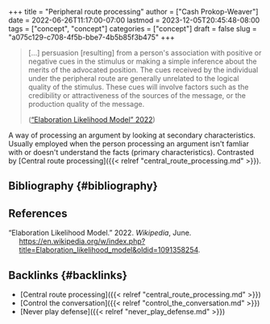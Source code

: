 +++
title = "Peripheral route processing"
author = ["Cash Prokop-Weaver"]
date = 2022-06-26T11:17:00-07:00
lastmod = 2023-12-05T20:45:48-08:00
tags = ["concept", "concept"]
categories = ["concept"]
draft = false
slug = "a075c129-c708-4f5b-bbe7-4b5b85f3b475"
+++

> [...] persuasion [resulting] from a person's association with positive or negative cues in the stimulus or making a simple inference about the merits of the advocated position. The cues received by the individual under the peripheral route are generally unrelated to the logical quality of the stimulus. These cues will involve factors such as the credibility or attractiveness of the sources of the message, or the production quality of the message.
>
> (<a href="#citeproc_bib_item_1">“Elaboration Likelihood Model” 2022</a>)

A way of processing an argument by looking at secondary characteristics. Usually employed when the person processing an argument isn't famliar with or doesn't understand the facts (primary characteristics). Contrasted by [Central route processing]({{< relref "central_route_processing.md" >}}).


## Bibliography {#bibliography}

## References

<style>.csl-entry{text-indent: -1.5em; margin-left: 1.5em;}</style><div class="csl-bib-body">
  <div class="csl-entry"><a id="citeproc_bib_item_1"></a>“Elaboration Likelihood Model.” 2022. <i>Wikipedia</i>, June. <a href="https://en.wikipedia.org/w/index.php?title=Elaboration_likelihood_model&oldid=1091358254">https://en.wikipedia.org/w/index.php?title=Elaboration_likelihood_model&#38;oldid=1091358254</a>.</div>
</div>


## Backlinks {#backlinks}

-   [Central route processing]({{< relref "central_route_processing.md" >}})
-   [Control the conversation]({{< relref "control_the_conversation.md" >}})
-   [Never play defense]({{< relref "never_play_defense.md" >}})

